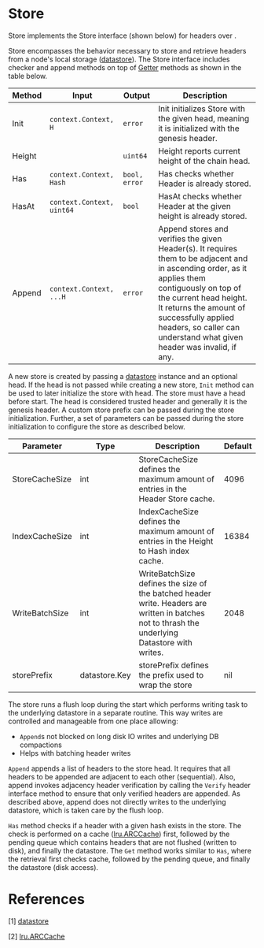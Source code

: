 # Store

Store implements the Store interface (shown below) for headers over .

Store encompasses the behavior necessary to store and retrieve headers from a node's local storage ([datastore][go-datastore]). The Store interface includes checker and append methods on top of [Getter](../p2p/p2p.md#getter-interface) methods as shown in the table below.

|Method|Input|Output|Description|
|--|--|--|--|
| Init | `context.Context, H` | `error` | Init initializes Store with the given head, meaning it is initialized with the genesis header. |
| Height | | `uint64` | Height reports current height of the chain head. |
| Has | `context.Context, Hash` | `bool, error` | Has checks whether Header is already stored. |
| HasAt | `context.Context, uint64` | `bool` | HasAt checks whether Header at the given height is already stored. |
| Append | `context.Context, ...H` | `error` | Append stores and verifies the given Header(s). It requires them to be adjacent and in ascending order, as it applies them contiguously on top of the current head height. It returns the amount of successfully applied headers, so caller can understand what given header was invalid, if any. |

A new store is created by passing a [datastore][go-datastore] instance and an optional head. If the head is not passed while creating a new store, `Init` method can be used to later initialize the store with head. The store must have a head before start. The head is considered trusted header and generally it is the genesis header. A custom store prefix can be passed during the store initialization. Further, a set of parameters can be passed during the store initialization to configure the store as described below.

|Parameter|Type|Description|Default|
|--|--|--|--|
| StoreCacheSize | int | StoreCacheSize defines the maximum amount of entries in the Header Store cache. | 4096 |
| IndexCacheSize | int | IndexCacheSize defines the maximum amount of entries in the Height to Hash index cache. | 16384 |
| WriteBatchSize | int | WriteBatchSize defines the size of the batched header write. Headers are written in batches not to thrash the underlying Datastore with writes. | 2048 |
| storePrefix | datastore.Key | storePrefix defines the prefix used to wrap the store | nil |

The store runs a flush loop during the start which performs writing task to the underlying datastore in a separate routine. This way writes are controlled and manageable from one place allowing:

* `Append`s not blocked on long disk IO writes and underlying DB compactions
* Helps with batching header writes

`Append` appends a list of headers to the store head. It requires that all headers to be appended are adjacent to each other (sequential). Also, append invokes adjacency header verification by calling the `Verify` header interface method to ensure that only verified headers are appended. As described above, append does not directly writes to the underlying datastore, which is taken care by the flush loop.

`Has` method checks if a header with a given hash exists in the store. The check is performed on a cache ([lru.ARCCache][lru.ARCCache]) first, followed by the pending queue which contains headers that are not flushed (written to disk), and finally the datastore. The `Get` method works similar to `Has`, where the retrieval first checks cache, followed by the pending queue, and finally the datastore (disk access).

# References

[1] [datastore][go-datastore]

[2] [lru.ARCCache][lru.ARCCache]

[go-datastore]: https://github.com/ipfs/go-datastore
[lru.ARCCache]: https://github.com/hashicorp/golang-lru
